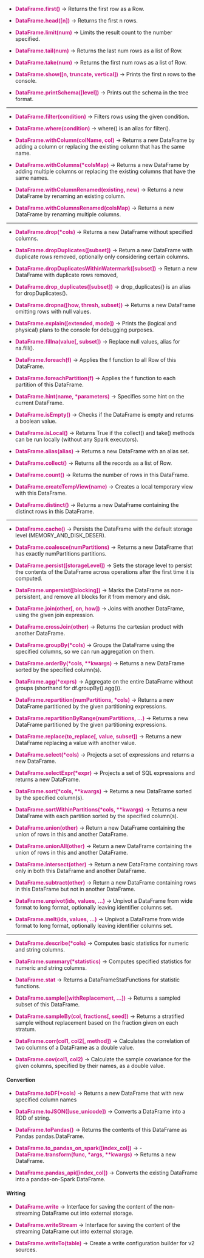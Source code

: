 -   <b style="color:#C71585">DataFrame.first()</b> -> Returns the first row as a Row.

-   <b style="color:#C71585">DataFrame.head([n])</b> -> Returns the first n rows.

-   <b style="color:#C71585">DataFrame.limit(num)</b> -> Limits the result count to the number specified.

-   <b style="color:#C71585">DataFrame.tail(num)</b> -> Returns the last num rows as a list of Row.

-   <b style="color:#C71585">DataFrame.take(num)</b> -> Returns the first num rows as a list of Row.

-   <b style="color:#C71585">DataFrame.show([n, truncate, vertical])</b> -> Prints the first n rows to the console.

-   <b style="color:#C71585">DataFrame.printSchema([level])</b> -> Prints out the schema in the tree format.

---

-   <b style="color:#C71585">DataFrame.filter(condition)</b> -> Filters rows using the given condition.

-   <b style="color:#C71585">DataFrame.where(condition)</b> -> where() is an alias for filter().

-   <b style="color:#C71585">DataFrame.withColumn(colName, col)</b> -> Returns a new DataFrame by adding a column or replacing the existing column that has the same name.

-   <b style="color:#C71585">DataFrame.withColumns(\*colsMap)</b> -> Returns a new DataFrame by adding multiple columns or replacing the existing columns that have the same names.

-   <b style="color:#C71585">DataFrame.withColumnRenamed(existing, new)</b> -> Returns a new DataFrame by renaming an existing column.

-   <b style="color:#C71585">DataFrame.withColumnsRenamed(colsMap)</b> -> Returns a new DataFrame by renaming multiple columns.

---

-   <b style="color:#C71585">DataFrame.drop(\*cols)</b> -> Returns a new DataFrame without specified columns.

-   <b style="color:#C71585">DataFrame.dropDuplicates([subset])</b> -> Return a new DataFrame with duplicate rows removed, optionally only considering certain columns.

-   <b style="color:#C71585">DataFrame.dropDuplicatesWithinWatermark([subset])</b> -> Return a new DataFrame with duplicate rows removed,

-   <b style="color:#C71585">DataFrame.drop_duplicates([subset])</b> -> drop_duplicates() is an alias for dropDuplicates().

-   <b style="color:#C71585">DataFrame.dropna([how, thresh, subset])</b> -> Returns a new DataFrame omitting rows with null values.

-   <b style="color:#C71585">DataFrame.explain([extended, mode])</b> -> Prints the (logical and physical) plans to the console for debugging purposes.

-   <b style="color:#C71585">DataFrame.fillna(value[, subset])</b> -> Replace null values, alias for na.fill().

-   <b style="color:#C71585">DataFrame.foreach(f)</b> -> Applies the f function to all Row of this DataFrame.

-   <b style="color:#C71585">DataFrame.foreachPartition(f)</b> -> Applies the f function to each partition of this DataFrame.

-   <b style="color:#C71585">DataFrame.hint(name, \*parameters)</b> -> Specifies some hint on the current DataFrame.

-   <b style="color:#C71585">DataFrame.isEmpty()</b> -> Checks if the DataFrame is empty and returns a boolean value.

-   <b style="color:#C71585">DataFrame.isLocal()</b> -> Returns True if the collect() and take() methods can be run locally (without any Spark executors).

-   <b style="color:#C71585">DataFrame.alias(alias)</b> -> Returns a new DataFrame with an alias set.

-   <b style="color:#C71585">DataFrame.collect()</b> -> Returns all the records as a list of Row.

-   <b style="color:#C71585">DataFrame.count()</b> -> Returns the number of rows in this DataFrame.

-   <b style="color:#C71585">DataFrame.createTempView(name)</b> -> Creates a local temporary view with this DataFrame.

-   <b style="color:#C71585">DataFrame.distinct()</b> -> Returns a new DataFrame containing the distinct rows in this DataFrame.

---

-   <b style="color:#C71585">DataFrame.cache()</b> -> Persists the DataFrame with the default storage level (MEMORY_AND_DISK_DESER).

-   <b style="color:#C71585">DataFrame.coalesce(numPartitions)</b> -> Returns a new DataFrame that has exactly numPartitions partitions.

-   <b style="color:#C71585">DataFrame.persist([storageLevel])</b> -> Sets the storage level to persist the contents of the DataFrame across operations after the first time it is computed.

-   <b style="color:#C71585">DataFrame.unpersist([blocking])</b> -> Marks the DataFrame as non-persistent, and remove all blocks for it from memory and disk.

-   <b style="color:#C71585">DataFrame.join(other[, on, how])</b> -> Joins with another DataFrame, using the given join expression.

-   <b style="color:#C71585">DataFrame.crossJoin(other)</b> -> Returns the cartesian product with another DataFrame.

-   <b style="color:#C71585">DataFrame.groupBy(\*cols)</b> -> Groups the DataFrame using the specified columns, so we can run aggregation on them.

-   <b style="color:#C71585">DataFrame.orderBy(\*cols, \*\*kwargs)</b> -> Returns a new DataFrame sorted by the specified column(s).

-   <b style="color:#C71585">DataFrame.agg(\*exprs)</b> -> Aggregate on the entire DataFrame without groups (shorthand for df.groupBy().agg()).

-   <b style="color:#C71585">DataFrame.repartition(numPartitions, \*cols)</b> -> Returns a new DataFrame partitioned by the given partitioning expressions.

-   <b style="color:#C71585">DataFrame.repartitionByRange(numPartitions, …)</b> -> Returns a new DataFrame partitioned by the given partitioning expressions.

-   <b style="color:#C71585">DataFrame.replace(to_replace[, value, subset])</b> -> Returns a new DataFrame replacing a value with another value.

-   <b style="color:#C71585">DataFrame.select(\*cols)</b> -> Projects a set of expressions and returns a new DataFrame.

-   <b style="color:#C71585">DataFrame.selectExpr(\*expr)</b> -> Projects a set of SQL expressions and returns a new DataFrame.

-   <b style="color:#C71585">DataFrame.sort(\*cols, \*\*kwargs)</b> -> Returns a new DataFrame sorted by the specified column(s).

-   <b style="color:#C71585">DataFrame.sortWithinPartitions(\*cols, \*\*kwargs)</b> -> Returns a new DataFrame with each partition sorted by the specified column(s).

-   <b style="color:#C71585">DataFrame.union(other)</b> -> Return a new DataFrame containing the union of rows in this and another DataFrame.

-   <b style="color:#C71585">DataFrame.unionAll(other)</b> -> Return a new DataFrame containing the union of rows in this and another DataFrame.

-   <b style="color:#C71585">DataFrame.intersect(other)</b> -> Return a new DataFrame containing rows only in both this DataFrame and another DataFrame.

-   <b style="color:#C71585">DataFrame.subtract(other)</b> -> Return a new DataFrame containing rows in this DataFrame but not in another DataFrame.

-   <b style="color:#C71585">DataFrame.unpivot(ids, values, …)</b> -> Unpivot a DataFrame from wide format to long format, optionally leaving identifier columns set.

-   <b style="color:#C71585">DataFrame.melt(ids, values, …)</b> -> Unpivot a DataFrame from wide format to long format, optionally leaving identifier columns set.

---

-   <b style="color:#C71585">DataFrame.describe(\*cols)</b> -> Computes basic statistics for numeric and string columns.

-   <b style="color:#C71585">DataFrame.summary(\*statistics)</b> -> Computes specified statistics for numeric and string columns.

-   <b style="color:#C71585">DataFrame.stat</b> -> Returns a DataFrameStatFunctions for statistic functions.

-   <b style="color:#C71585">DataFrame.sample([withReplacement, …])</b> -> Returns a sampled subset of this DataFrame.

-   <b style="color:#C71585">DataFrame.sampleBy(col, fractions[, seed])</b> -> Returns a stratified sample without replacement based on the fraction given on each stratum.

-   <b style="color:#C71585">DataFrame.corr(col1, col2[, method])</b> -> Calculates the correlation of two columns of a DataFrame as a double value.

-   <b style="color:#C71585">DataFrame.cov(col1, col2)</b> -> Calculate the sample covariance for the given columns, specified by their names, as a double value.

#### Convertion

-   <b style="color:#C71585">DataFrame.toDF(\*cols)</b> -> Returns a new DataFrame that with new specified column names

-   <b style="color:#C71585">DataFrame.toJSON([use_unicode])</b> -> Converts a DataFrame into a RDD of string.

-   <b style="color:#C71585">DataFrame.toPandas()</b> -> Returns the contents of this DataFrame as Pandas pandas.DataFrame.

-   <b style="color:#C71585">DataFrame.to_pandas_on_spark([index_col])</b> -> - <b style="color:#C71585">DataFrame.transform(func, \*args, \*\*kwargs)</b> -> Returns a new DataFrame.

-   <b style="color:#C71585">DataFrame.pandas_api([index_col])</b> -> Converts the existing DataFrame into a pandas-on-Spark DataFrame.

#### Writing

-   <b style="color:#C71585">DataFrame.write</b> -> Interface for saving the content of the non-streaming DataFrame out into external storage.

-   <b style="color:#C71585">DataFrame.writeStream</b> -> Interface for saving the content of the streaming DataFrame out into external storage.

-   <b style="color:#C71585">DataFrame.writeTo(table)</b> -> Create a write configuration builder for v2 sources.
